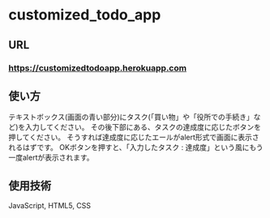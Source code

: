 # customized_todo_app

## URL
### https://customizedtodoapp.herokuapp.com

## 使い方
 テキストボックス(画面の青い部分)にタスク(「買い物」や「役所での手続き」など)を入力してください。
その後下部にある、タスクの達成度に応じたボタンを押してください。
そうすれば達成度に応じたエールがalert形式で画面に表示されるはずです。
OKボタンを押すと、「入力したタスク : 達成度」という風にもう一度alertが表示されます。

## 使用技術
JavaScript, HTML5, CSS
